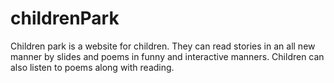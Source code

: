 # childrenPark
Children park is a website for children. They can read stories in an all new manner by slides and poems in funny and interactive manners. Children can also listen to poems along with reading. 
